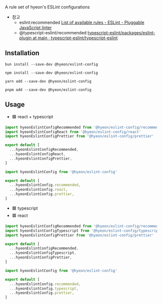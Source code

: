 A rule set of hyeon's ESLint configurations

- 참고
  - eslint:recommended [List of available rules - ESLint - Pluggable JavaScript linter](https://eslint.org/docs/rules/)
  - @typescript-eslint/recommended [typescript-eslint/packages/eslint-plugin at main · typescript-eslint/typescript-eslint](https://github.com/typescript-eslint/typescript-eslint/tree/main/packages/eslint-plugin)

## Installation

```shell
bun install --save-dev @hyeon/eslint-config
```

```shell
npm install --save-dev @hyeon/eslint-config
```

```shell
yarn add --save-dev @hyeon/eslint-config
```

```shell
pnpm add --save-dev @hyeon/eslint-config
```


## Usage

- 🟩 react + typescript

```js
import hyeonEslintConfigRecommended from '@hyeon/eslint-config/recommended'
import hyeonEslintConfigReact from '@hyeon/eslint-config/react'
import hyeonEslintConfigPrettier from '@hyeon/eslint-config/prettier'

export default [
  ...hyeonEslintConfigRecommended,
  ...hyeonEslintConfigReact,
  ...hyeonEslintConfigPrettier,
]
```

```js
import hyeonEslintConfig from '@hyeon/eslint-config'

export default [
  ...hyeonEslintConfig.recommended,
  ...hyeonEslintConfig.react,
  ...hyeonEslintConfig.prettier,
]
```

- 🟩 typescript
- 🟥 react

```js
import hyeonEslintConfigRecommended from '@hyeon/eslint-config/recommended'
import hyeonEslintConfigTypescript from '@hyeon/eslint-config/typescript'
import hyeonEslintConfigPrettier from '@hyeon/eslint-config/prettier'

export default [
  ...hyeonEslintConfigRecommended,
  ...hyeonEslintConfigTypescript,
  ...hyeonEslintConfigPrettier,
]
```

```js
import hyeonEslintConfig from '@hyeon/eslint-config'

export default [
  ...hyeonEslintConfig.recommended,
  ...hyeonEslintConfig.typescript,
  ...hyeonEslintConfig.prettier,
]
```